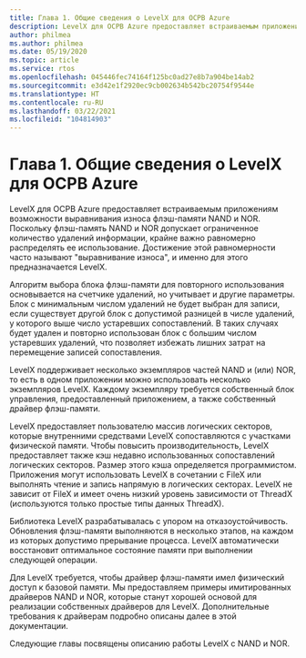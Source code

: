 ```yaml
---
title: Глава 1. Общие сведения о LevelX для ОСРВ Azure
description: LevelX для ОСРВ Azure предоставляет встраиваемым приложениям возможности выравнивания износа флэш-памяти NAND и NOR.
author: philmea
ms.author: philmea
ms.date: 05/19/2020
ms.topic: article
ms.service: rtos
ms.openlocfilehash: 045446fec74164f125bc0ad27e8b7a904be14ab2
ms.sourcegitcommit: e3d42e1f2920ec9cb002634b542bc20754f9544e
ms.translationtype: HT
ms.contentlocale: ru-RU
ms.lasthandoff: 03/22/2021
ms.locfileid: "104814903"
---
```

# <a name="chapter-1---overview-of-azure-rtos-levelx"></a>Глава 1. Общие сведения о LevelX для ОСРВ Azure

LevelX для ОСРВ Azure предоставляет встраиваемым приложениям возможности выравнивания износа флэш-памяти NAND и NOR. Поскольку флэш-память NAND и NOR допускает ограниченное количество удалений информации, крайне важно равномерно распределять ее использование. Достижение этой равномерности часто называют "выравнивание износа", и именно для этого предназначается LevelX.

Алгоритм выбора блока флэш-памяти для повторного использования основывается на счетчике удалений, но учитывает и другие параметры. Блок с минимальным числом удалений не будет выбран для записи, если существует другой блок с допустимой разницей в числе удалений, у которого выше число устаревших сопоставлений. В таких случаях будет удален и повторно использован блок с большим числом устаревших удалений, что позволяет избежать лишних затрат на перемещение записей сопоставления.

LevelX поддерживает несколько экземпляров частей NAND и (или) NOR, то есть в одном приложении можно использовать несколько экземпляров LevelX. Каждому экземпляру требуется собственный блок управления, предоставленный приложением, а также собственный драйвер флэш-памяти.

LevelX предоставляет пользователю массив логических секторов, которые внутренними средствами LevelX сопоставляются с участками физической памяти. Чтобы повысить производительность, LevelX предоставляет также кэш недавно использованных сопоставлений логических секторов. Размер этого кэша определяется программистом. Приложения могут использовать LevelX в сочетании с FileX или выполнять чтение и запись напрямую в логических секторах. LevelX не зависит от FileX и имеет очень низкий уровень зависимости от ThreadX (используются только простые типы данных ThreadX).

Библиотека LevelX разрабатывалась с упором на отказоустойчивость. Обновления флэш-памяти выполняются в несколько этапов, на каждом из которых допустимо прерывание процесса. LevelX автоматически восстановит оптимальное состояние памяти при выполнении следующей операции.

Для LevelX требуется, чтобы драйвер флэш-памяти имел физический доступ к базовой памяти. Мы предоставляем примеры имитированных драйверов NAND и NOR, которые станут хорошей основой для реализации собственных драйверов для LevelX. Дополнительные требования к драйверам подробно описаны далее в этой документации.

Следующие главы посвящены описанию работы LevelX с NAND и NOR.
